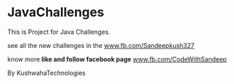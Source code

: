 # JavaChallenges

  This is Project for Java Challenges.
  
  see all the new challenges in the www.fb.com/Sandeepkush327
  
  know more **like and follow facebook page** www.fb.com/CodeWithSandeep

By KushwahaTechnologies
